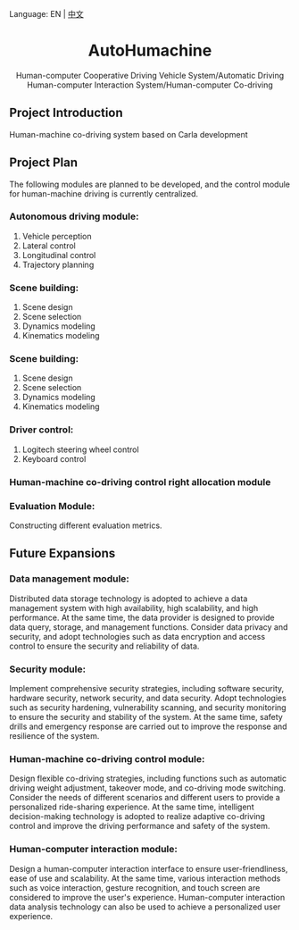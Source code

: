 Language: EN | [中文](./README.zh_CN.md) 
<h1 align="center">AutoHumachine</h1>
<div align="center">
Human-computer Cooperative Driving Vehicle System/Automatic Driving Human-computer Interaction System/Human-computer Co-driving
</div>

## Project Introduction
Human-machine co-driving system based on Carla development

## Project Plan
The following modules are planned to be developed, and the control module for human-machine driving is currently centralized.

### Autonomous driving module: 
1. Vehicle perception
2. Lateral control
3. Longitudinal control
4. Trajectory planning

### Scene building: 
1. Scene design
2. Scene selection
3. Dynamics modeling
4. Kinematics modeling

### Scene building: 
1. Scene design
2. Scene selection
3. Dynamics modeling
4. Kinematics modeling

### Driver control: 
1. Logitech steering wheel control
2. Keyboard control

### Human-machine co-driving control right allocation module 

### Evaluation Module:
Constructing different evaluation metrics.

## Future Expansions

### Data management module: 
Distributed data storage technology is adopted to achieve a data management system with high availability, high scalability, and high performance. At the same time, the data provider is designed to provide data query, storage, and management functions. Consider data privacy and security, and adopt technologies such as data encryption and access control to ensure the security and reliability of data.

### Security module: 
Implement comprehensive security strategies, including software security, hardware security, network security, and data security. Adopt technologies such as security hardening, vulnerability scanning, and security monitoring to ensure the security and stability of the system. At the same time, safety drills and emergency response are carried out to improve the response and resilience of the system.

### Human-machine co-driving control module: 
Design flexible co-driving strategies, including functions such as automatic driving weight adjustment, takeover mode, and co-driving mode switching. Consider the needs of different scenarios and different users to provide a personalized ride-sharing experience. At the same time, intelligent decision-making technology is adopted to realize adaptive co-driving control and improve the driving performance and safety of the system.

### Human-computer interaction module: 
Design a human-computer interaction interface to ensure user-friendliness, ease of use and scalability. At the same time, various interaction methods such as voice interaction, gesture recognition, and touch screen are considered to improve the user's experience. Human-computer interaction data analysis technology can also be used to achieve a personalized user experience.

